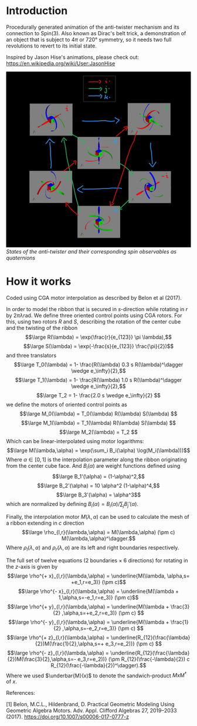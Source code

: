 # Introduction
Procedurally generated animation of the anti-twister mechanism and its connection to Spin(3).
Also known as Dirac's belt trick, a demonstration of an object that is subject to $4\pi$ or $720°$ symmetry, so it needs two full revolutions to revert to its initial state.

Inspired by Jason Hise's animations, please check out:
https://en.wikipedia.org/wiki/User:JasonHise

![Observables as quaternions](https://raw.githubusercontent.com/AmirLeidel/spinny/master/diagram1.png)
*States of the anti-twister and their corresponding spin observables as quaternions*

# How it works
Coded using CGA motor interpolation as described by Belon et al (2017).

In order to model the ribbon that is secured in $s$-direction while rotating in $r$ by $2\pi\lambda \mathrm{rad}$. We define three oriented control points using CGA rotors. 
For this, using two rotors $R$ and $S$, describing the rotation of the center cube and the twisting of the ribbon
$$\large R(\lambda) = \exp(\frac{r}{e_{123}} \pi \lambda),$$
$$\large S(\lambda) = \exp(-\frac{s}{e_{123}} \frac{\pi}{2})$$
and three translators
$$\large T_0(\lambda) = 1- \frac{R(\lambda) 0.3 s R(\lambda)^\dagger \wedge e_\infty}{2},$$
$$\large T_1(\lambda) = 1- \frac{R(\lambda) 1.0 s R(\lambda)^\dagger \wedge e_\infty}{2},$$
$$\large T_2 = 1- \frac{2.0 s \wedge e_\infty}{2} $$
we define the motors of oriented control points as
$$\large M_0(\lambda) = T_0(\lambda) R(\lambda) S(\lambda) $$
$$\large M_1(\lambda) = T_1(\lambda) R(\lambda) S(\lambda) $$
$$\large M_2(\lambda) = T_2 $$
Which can be linear-interpolated using motor logarithms:
$$\large M(\lambda,\alpha) = \exp(\sum_i B_i(\alpha) \log(M_i(\lambda)))$$
Where $\alpha \in \left[0,1\right]$ is the interpolation parameter along the ribbon originating from the center cube face. And $B_i(\alpha)$ are weight functions defined using
$$\large B_1'(\alpha) = (1-\alpha)^2,$$
$$\large B_2'(\alpha) = 10 \alpha^2 (1-\alpha)^4,$$
$$\large B_3'(\alpha) = \alpha^3$$
which are normalized by defining $B_i(\alpha) = B_i(\alpha) / \sum_j B_j'(\alpha)$.

Finally, the interpolation motor $M(\lambda,\alpha)$ can be used to calculate the mesh of a ribbon extending in $c$ direction 
$$\large \rho_{l,r}(\lambda,\alpha) = M(\lambda,\alpha) (\pm c) M(\lambda,\alpha)^\dagger.$$
Where $\rho_{l}(\lambda,\alpha)$ and $\rho_{r}(\lambda,\alpha)$ are its left and right boundaries respectively.

The full set of twelve equations (2 boundaries $\times$ 6 directions) for rotating in the $z$-axis is given by
$$\large \rho^{+ x}_{l,r}(\lambda,\alpha) = \underline{M(\lambda, \alpha,s= +e_1,r=e_3)} (\pm c)$$
$$\large \rho^{- x}_{l,r}(\lambda,\alpha) = \underline{M(\lambda + 1,\alpha,s=-e_1,r=e_3)} (\pm c)$$
$$\large \rho^{+ y}_{l,r}(\lambda,\alpha) = \underline{M(\lambda + \frac{3}{2} ,\alpha,s=+e_2,r=e_3)} (\pm c) $$
$$\large \rho^{- y}_{l,r}(\lambda,\alpha) = \underline{M(\lambda + \frac{1}{2} ,\alpha,s=-e_2,r=e_3)} (\pm c) $$
$$\large \rho^{+ z}_{l,r}(\lambda,\alpha) = \underline{R_{12}(\frac{\lambda}{2})M(\frac{1}{2},\alpha,s=+ e_3,r=e_2))} (\pm c) $$
$$\large \rho^{- z}_{l,r}(\lambda,\alpha) = \underline{R_{12}(\frac{\lambda}{2})M(\frac{3}{2},\alpha,s=- e_3,r=e_2))} (\pm R_{12}(\frac{-\lambda}{2}) c R_{12}(\frac{-\lambda}{2})^\dagger).$$
Where we used $\underbar{M}(x)$ to denote the sandwich-product $MxM^\dagger$ of $x$.

References:

[1] Belon, M.C.L., Hildenbrand, D. Practical Geometric Modeling Using Geometric Algebra Motors. Adv. Appl. Clifford Algebras 27, 2019–2033 (2017). https://doi.org/10.1007/s00006-017-0777-z
